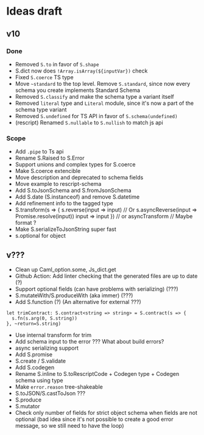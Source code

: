 # Ideas draft

## v10

### Done

- Removed `S.to` in favor of `S.shape`
- S.dict now does `!Array.isArray(${inputVar})` check
- Fixed `S.coerce` TS type
- Move `~standard` to the top level. Remove `S.standard`, since now every schema you create implements Standard Schema
- Removed `S.classify` and make the schema type a variant itself
- Removed `literal` type and `Literal` module, since it's now a part of the schema type variant
- Removed `S.undefined` for TS API in favor of `S.schema(undefined)`
- (rescript) Renamed `S.nullable` to `S.nullish` to match js api

### Scope

- Add `.pipe` to Ts api
- Rename S.Raised to S.Error
- Support unions and complex types for S.coerce
- Make S.coerce extencible
- Move description and deprecated to schema fields
- Move example to rescript-schema
- Add S.toJsonSchema and S.fromJsonSchema
- Add S.date (S.instanceof) and remove S.datetime
- Add refinement info to the tagged type
- S.transform(s => {
  s.reverse(input => input) // Or s.asyncReverse(input => Promise.resolve(input))
  input => input
  }) // or asyncTransform // Maybe format ?
- Make S.serializeToJsonString super fast
- s.optional for object

## v???

- Clean up Caml_option.some, Js_dict.get
- Github Action: Add linter checking that the generated files are up to date (?)
- Support optional fields (can have problems with serializing) (???)
- S.mutateWith/S.produceWith (aka immer) (???)
- Add S.function (?) (An alternative for external ???)

```
let trimContract: S.contract<string => string> = S.contract(s => {
  s.fn(s.arg(0, S.string))
}, ~return=S.string)
```

- Use internal transform for trim
- Add schema input to the error ??? What about build errors?
- async serializing support
- Add S.promise
- S.create / S.validate
- Add S.codegen
- Rename S.inline to S.toRescriptCode + Codegen type + Codegen schema using type
- Make `error.reason` tree-shakeable
- S.toJSON/S.castToJson ???
- S.produce
- S.mutator
- Check only number of fields for strict object schema when fields are not optional (bad idea since it's not possible to create a good error message, so we still need to have the loop)
